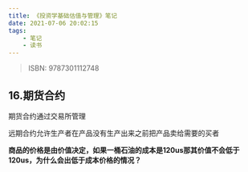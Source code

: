 ```yaml
---
title: 《投资学基础估值与管理》笔记
date: 2021-07-06 20:02:15
tags:
    - 笔记
    - 读书
---
```

> ISBN: 9787301112748

## 16.期货合约
期货合约通过交易所管理

远期合约允许生产者在产品没有生产出来之前把产品卖给需要的买者

**商品的价格是由价值决定，如果一桶石油的成本是120us那其价值不会低于120us，为什么会出低于成本价格的情况？**